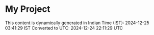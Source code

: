 # My Project

This content is dynamically generated in Indian Time (IST): 2024-12-25 03:41:29 IST
Converted to UTC: 2024-12-24 22:11:29 UTC
